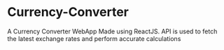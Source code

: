 # Currency-Converter
A Currency Converter WebApp Made using ReactJS. API is used to fetch the latest exchange rates and perform accurate calculations
